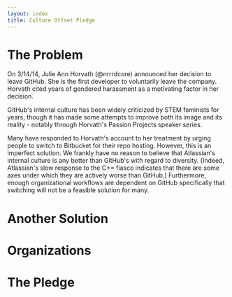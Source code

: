 ```yaml
---
layout: index
title: Culture Offset Pledge
---
```


# The Problem

On 3/14/14, Julie Ann Horvath (@nrrrdcore) announced her decision to leave GitHub. She is the first developer to voluntarily leave the company. Horvath cited years of gendered harassment as a motivating factor in her decision.

GitHub's internal culture has been widely criticized by STEM feminists for years, though it has made some attempts to improve both its image and its reality - notably through Horvath's Passion Projects speaker series.

Many have responded to Horvath's account to her treatment by urging people to switch to Bitbucket for their repo hosting. However, this is an imperfect solution. We frankly have no reason to believe that Atlassian's internal culture is any better than GitHub's with regard to diversity. (Indeed, Atlassian's slow response to the C+= fiasco indicates that there are some axes under which they are actively worse than GitHub.) Furthermore, enough organizational workflows are dependent on GitHub specifically that switching will not be a feasible solution for many.

# Another Solution

# Organizations

# The Pledge
